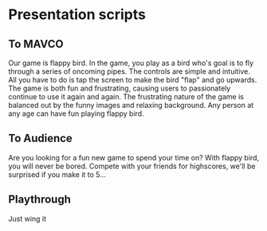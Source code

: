 # Presentation scripts

## To MAVCO
Our game is flappy bird.
In the game, you play as a bird who's goal is to fly through a series of oncoming pipes.
The controls are simple and intuitive. All you have to do is tap the screen to make the bird "flap" and go upwards.
The game is both fun and frustrating, causing users to passionately continue to use it again and again. 
The frustrating nature of the game is balanced out by the funny images and relaxing background.
Any person at any age can have fun playing flappy bird.


## To Audience
Are you looking for a fun new game to spend your time on? With flappy bird, you will never be bored. Compete with your friends for highscores, we'll be surprised if you make it to 5...

## Playthrough
Just wing it

